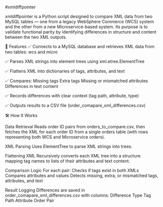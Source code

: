#xmldiffpointer

xmldiffpointer is a Python script designed to compare XML data from two MySQL tables — one from a legacy WebSphere Commerce (WCS) system and the other from a new Microservice-based system. Its purpose is to validate functional parity by identifying differences in structure and content between the two XML outputs.

🚀 Features
✅ Connects to a MySQL database and retrieves XML data from two tables: wcs and micro

✅ Parses XML strings into element trees using xml.etree.ElementTree

✅ Flattens XML into dictionaries of tags, attributes, and text

✅ Compares:
Missing tags
Extra tags
Missing or mismatched attributes
Differences in text content

✅ Records differences with clear context (tag path, attribute, type)

✅ Outputs results to a CSV file (order_comapare_xml_differences.csv)

🛠️ How It Works

Data Retrieval
Reads order ID pairs from orders_to_compare.csv, then fetches the XML for each order ID from a single orders table (with rows representing both WCS and Microservice orders).

XML Parsing
Uses ElementTree to parse XML strings into trees.

Flattening XML
Recursively converts each XML tree into a structure mapping tag names to lists of their attributes and text content.

Comparison Logic
For each pair:
Checks if tags exist in both XMLs
Compares attributes and values
Detects missing, extra, or mismatched tags, attributes, and text

Result Logging
Differences are saved in order_comapare_xml_differences.csv with columns:
Difference Type
Tag Path
Attribute
Order Pair
